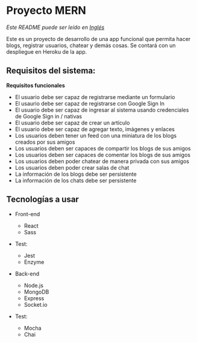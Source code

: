 # Proyecto MERN

*Este README puede ser leído en [Inglés](README.md)*

Este es un proyecto de desarrollo de una app funcional que permita hacer blogs, registrar usuarios, chatear y demás cosas. Se contará con un despliegue en Heroku de la app.

## Requisitos del sistema:

**Requisitos funcionales**

- El usuario debe ser capaz de registrarse mediante un formulario
- El usaurio debe ser capaz de registrarse con Google Sign In
- El usuario debe ser capaz de ingresar al sistema usando credenciales de Google Sign in / nativas 
- El usuario debe ser capaz de crear un artículo
- El usuario debe ser capaz de agregar texto, imágenes y enlaces
- Los usuarios deben tener un feed con una miniatura de los blogs creados por sus amigos 
- Los usuarios deben ser capaces de compartir los blogs de sus amigos
- Los usuarios deben ser capaces de comentar los blogs de sus amigos
- Los usuarios deben poder chatear de manera privada con sus amigos
- Los usuarios deben poder crear salas de chat
- La información de los blogs debe ser persistente
- La información de los chats debe ser persistente

## Tecnologías a usar

- Front-end
  - React
  - Sass

- Test:
  - Jest
  - Enzyme

- Back-end
  - Node.js
  - MongoDB
  - Express
  - Socket.io

- Test:
  - Mocha
  - Chai
